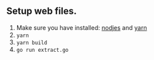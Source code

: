 ## Setup web files.

1. Make sure you have installed: [nodjes](https://nodejs.org/en/) and [yarn](https://yarnpkg.com/en/)
2. `yarn`
3. `yarn build`
4. `go run extract.go`
